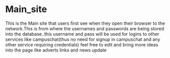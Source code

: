 # Main_site
This is the Main site that users first see when they open their browser to the network.This is from where the usernames and passwords are being stored into the database..this username and pass will be used for logins to other services like campuschat(thus no need for signup in campuschat and any other service requiring credentials)
feel free to edit and bring more ideas into the page like adverts links and news update
